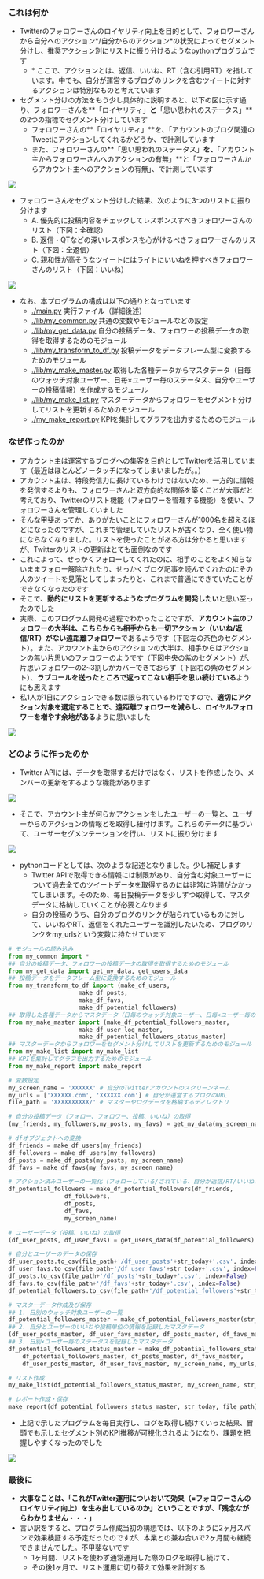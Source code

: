 ### これは何か
- Twitterのフォロワーさんのロイヤリティ向上を目的として、フォロワーさんから自分へのアクション\*/自分からのアクション\*の状況によってセグメント分けし、推奨アクション別にリストに振り分けるようなpythonプログラムです
	- \* ここで、アクションとは、返信、いいね、RT（含む引用RT）を指しています。中でも、自分が運営するブログのリンクを含むツイートに対するアクションは特別なものと考えています
- セグメント分けの方法をもう少し具体的に説明すると、以下の図に示す通り、フォロワーさんを**「ロイヤリティ」**と**「思い思われのステータス」**の2つの指標でセグメント分けしています
	- フォロワーさんの**「ロイヤリティ」**を、「アカウントのブログ関連のTweetにアクションしてくれるかどうか、で計測しています
	- また、フォロワーさんの**「思い思われのステータス」**を、**「アカウント主からフォロワーさんへのアクションの有無」**と「フォロワーさんからアカウント主へのアクションの有無」、で計測しています

![](http://drive.google.com/uc?export=view&id=18NOlzZjUB4WEMuk6rME38fCXrMu9Ijdf)

- フォロワーさんをセグメント分けした結果、次のように3つのリストに振り分けます
	- A. 優先的に投稿内容をチェックしてレスポンスすべきフォロワーさんのリスト（下図：全確認）
	- B. 返信・QTなどの深いレスポンスを心がけるべきフォロワーさんのリスト（下図：全返信）
	- C. 親和性が高そうなツイートにはライトにいいねを押すべきフォロワーさんのリスト（下図：いいね）

![](http://drive.google.com/uc?export=view&id=1LQB6HtzjyvGGE0EVxKdTmKO2ftjWCoN2)

- なお、本プログラムの構成は以下の通りとなっています
	- [./main.py](https://github.com/MizusakoSadanobu/Portfolio/blob/master/TwitterFollowerAuto-Segmentation/main.py) 実行ファイル（詳細後述）
	- [./lib/my_common.py](https://github.com/MizusakoSadanobu/Portfolio/blob/master/TwitterFollowerAuto-Segmentation/lib/my_common.py) 共通の変数やモジュールなどの設定
	- [./lib/my_get_data.py]() 自分の投稿データ、フォロワーの投稿データの取得を取得するためのモジュール
	- [./lib/my_transform_to_df.py](https://github.com/MizusakoSadanobu/Portfolio/blob/master/TwitterFollowerAuto-Segmentation/lib/my_transform_to_df.py) 投稿データをデータフレーム型に変換するためのモジュール
	- [./lib/my_make_master.py](https://github.com/MizusakoSadanobu/Portfolio/blob/master/TwitterFollowerAuto-Segmentation/lib/my_make_master.py) 取得した各種データからマスタデータ（日毎のウォッチ対象ユーザー、日毎×ユーザー毎のステータス、自分やユーザーの投稿情報）を作成するモジュール
	- [./lib/my_make_list.py](https://github.com/MizusakoSadanobu/Portfolio/blob/master/TwitterFollowerAuto-Segmentation/lib/my_make_list.py) マスターデータからフォロワーをセグメント分けしてリストを更新するためのモジュール
	- [./my_make_report.py](https://github.com/MizusakoSadanobu/Portfolio/blob/master/TwitterFollowerAuto-Segmentation/lib/my_make_report.py) KPIを集計してグラフを出力するためのモジュール

### なぜ作ったのか
- アカウント主は運営するブログへの集客を目的としてTwitterを活用しています（最近はほとんどノータッチになってしまいましたが。。）
- アカウント主は、特段発信力に長けているわけではないため、一方的に情報を発信するよりも、フォロワーさんと双方向的な関係を築くことが大事だと考えており、Twitterのリスト機能（フォロワーを管理する機能）を使い、フォロワーさんを管理していました
- そんな甲斐あってか、ありがたいことにフォロワーさんが1000名を超えるほどになったのですが、これまで管理していたリストが古くなり、全く使い物にならなくなりました。リストを使ったことがある方は分かると思いますが、Twitterのリストの更新はとても面倒なのです
- これによって、せっかくフォローしてくれたのに、相手のことをよく知らないままフォロー解除されたり、せっかくブログ記事を読んでくれたのにその人のツイートを見落としてしまったりと、これまで普通にできていたことができなくなったのです
- そこで、**動的にリストを更新するようなプログラムを開発したい**と思い至ったのでした
- 実際、このプログラム開発の過程でわかったことですが、**アカウント主のフォロワーの大半は、こちらからも相手からも一切アクション（いいね/返信/RT）がない遠距離フォロワー**であるようです（下図左の茶色のセグメント）。また、アカウント主からのアクションの大半は、相手からはアクションの無い片思いのフォロワーのようです（下図中央の紫のセグメント）が、片思いフォロワーの2~3割しかカバーできておらず（下図右の紫のセグメント）、**ラブコールを送ったところで返ってこない相手を思い続けている**ようにも思えます
- 私1人が1日にアクションできる数は限られているわけですので、**適切にアクション対象を選定することで、遠距離フォロワーを減らし、ロイヤルフォロワーを増やす余地がある**ように思いました

![](http://drive.google.com/uc?export=view&id=1LnandC5qeU6cmKWPOJ2pxQuSI88aIawj)

### どのように作ったのか
- Twitter APIには、データを取得するだけではなく、リストを作成したり、メンバーの更新をするような機能があります

![](http://drive.google.com/uc?export=view&id=1pEmP6-gQpQNG5CLUKPN3ncHOK8BUzCRU)

- そこで、アカウント主が何らかアクションをしたユーザーの一覧と、ユーザーからのアクションの情報とを取得し紐付けます。これらのデータに基づいて、ユーザーセグメンテーションを行い、リストに振り分けます

![](http://drive.google.com/uc?export=view&id=1aZsat1P50CfadhtYCpBau4OB0YmTZmzz)

- pythonコードとしては、次のような記述となりました。少し補足します
	- Twitter APIで取得できる情報には制限があり、自分含む対象ユーザーについて過去全てのツイートデータを取得するのには非常に時間がかかってしまいます。そのため、毎日投稿データを少しずつ取得して、マスタデータに格納していくことが必要となります
	- 自分の投稿のうち、自分のブログのリンクが貼られているものに対して、いいねやRT、返信をくれたユーザーを識別したいため、ブログのリンクをmy_urlsという変数に持たせています
```python
# モジュールの読み込み
from my_common import *
## 自分の投稿データ、フォロワーの投稿データの取得を取得するためのモジュール
from my_get_data import get_my_data, get_users_data
## 投稿データをデータフレーム型に変換するためのモジュール
from my_transform_to_df import (make_df_users, 
					make_df_posts, 
					make_df_favs, 						
					make_df_potential_followers)
## 取得した各種データからマスタデータ（日毎のウォッチ対象ユーザー、日毎×ユーザー毎のステータス、自分やユーザーの投稿情報）を作成するモジュール
from my_make_master import (make_df_potential_followers_master,
					make_df_user_log_master,
					make_df_potential_followers_status_master)
## マスターデータからフォロワーをセグメント分けしてリストを更新するためのモジュール
from my_make_list import my_make_list
## KPIを集計してグラフを出力するためのモジュール
from my_make_report import make_report

# 変数設定
my_screen_name = 'XXXXXX' # 自分のTwitterアカウントのスクリーンネーム
my_urls = ['XXXXXX.com', 'XXXXXX.com'] # 自分が運営するブログのURL
file_path = 'XXXXXXXXXX/' # マスターやログデータを格納するディレクトリ

# 自分の投稿データ（フォロー、フォロワー、投稿、いいね）の取得
(my_friends, my_followers,my_posts, my_favs) = get_my_data(my_screen_name)

# dfオブジェクトへの変換
df_friends = make_df_users(my_friends)
df_followers = make_df_users(my_followers)
df_posts = make_df_posts(my_posts, my_screen_name)
df_favs = make_df_favs(my_favs, my_screen_name)

# アクション済みユーザーの一覧化（フォローしている/されている、自分が返信/RT/いいねした人）
df_potential_followers = make_df_potential_followers(df_friends,
				df_followers,
				df_posts, 
				df_favs,
				my_screen_name)

# ユーザーデータ（投稿、いいね）の取得
(df_user_posts, df_user_favs) = get_users_data(df_potential_followers)

# 自分とユーザーのデータの保存
df_user_posts.to_csv(file_path+'/df_user_posts'+str_today+'.csv', index=False)
df_user_favs.to_csv(file_path+'/df_user_favs'+str_today+'.csv', index=False)
df_posts.to_csv(file_path+'/df_posts'+str_today+'.csv', index=False)
df_favs.to_csv(file_path+'/df_favs'+str_today+'.csv', index=False)
df_potential_followers.to_csv(file_path+'/df_potential_followers'+str_today+'.csv', index=False)

# マスターデータ作成及び保存
## 1. 日別のウォッチ対象ユーザーの一覧
df_potential_followers_master = make_df_potential_followers_master(str_today, file_path) 
## 2. 自分とユーザーのいいねや投稿単位の情報を記録したマスタデータ
(df_user_posts_master, df_user_favs_master, df_posts_master, df_favs_master) = make_df_user_log_master(str_today, file_path)
## 3. 日別×ユーザー毎のステータスを記録したマスタデータ
df_potential_followers_status_master = make_df_potential_followers_status_master(
    df_potential_followers_master, df_posts_master, df_favs_master,
    df_user_posts_master, df_user_favs_master, my_screen_name, my_urls, str_today)

# リスト作成
my_make_list(df_potential_followers_status_master, my_screen_name, str_today)

# レポート作成・保存
make_report(df_potential_followers_status_master, str_today, file_path)
```
- 上記で示したプログラムを毎日実行し、ログを取得し続けていった結果、冒頭でも示したセグメント別のKPI推移が可視化されるようになり、課題を把握しやすくなったのでした

![](http://drive.google.com/uc?export=view&id=1LnandC5qeU6cmKWPOJ2pxQuSI88aIawj)

### 最後に
- **大事なことは、「これがTwitter運用についおいて効果（=フォロワーさんのロイヤリティ向上）を生み出しているのか」ということですが、「残念ながらわかりません・・・」**
- 言い訳をすると、プログラム作成当初の構想では、以下のように2ヶ月スパンで効果検証する予定だったのですが、本業との兼ね合いで2ヶ月間も継続できませんでした。不甲斐ないです
	- 1ヶ月間、リストを使わず通常運用した際のログを取得し続けて、
	- その後1ヶ月で、リスト運用に切り替えて効果を計測する
<!--stackedit_data:
eyJoaXN0b3J5IjpbNDQ2Nzk1MjU2LC0xMjc4MTU1ODk5LC0yMD
YwNDg0ODIyLDIwNTQwODEzMzYsMTg4MzgyOTU4NCw2NDg2MjE3
NzYsLTk0Mzg0MDU2NSwtMTkzNTkwNTYxNCw2ODk2NTMwNTEsNz
MwOTk4MTE2XX0=
-->